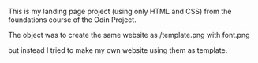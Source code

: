 This is my landing page project (using only HTML and CSS) from the foundations course of the Odin Project.

The object was to create the same website as /template.png with font.png

but instead I tried to make my own website using them as template.
